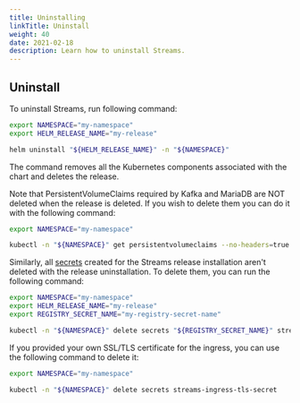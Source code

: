 ```yaml
---
title: Uninstalling
linkTitle: Uninstall
weight: 40
date: 2021-02-18
description: Learn how to uninstall Streams.
---
```


## Uninstall

To uninstall Streams, run following command:

```sh
export NAMESPACE="my-namespace"
export HELM_RELEASE_NAME="my-release"

helm uninstall "${HELM_RELEASE_NAME}" -n "${NAMESPACE}"
```

The command removes all the Kubernetes components associated with the chart and deletes the release.

Note that PersistentVolumeClaims required by Kafka and MariaDB are NOT deleted when the release is deleted. If you wish to delete them you can do it with the following command:

```sh
export NAMESPACE="my-namespace"

kubectl -n "${NAMESPACE}" get persistentvolumeclaims --no-headers=true | awk '/streams/{print $1}' | xargs kubectl delete -n "${NAMESPACE}" persistentvolumeclaims
```

Similarly, all [secrets](/docs/install/#secrets-management) created for the Streams release installation aren't deleted with the release uninstallation. To delete them, you can run the following command:

```sh
export NAMESPACE="my-namespace"
export HELM_RELEASE_NAME="my-release"
export REGISTRY_SECRET_NAME="my-registry-secret-name"

kubectl -n "${NAMESPACE}" delete secrets "${REGISTRY_SECRET_NAME}" streams-database-passwords-secret streams-database-secret streams-kafka-passwords-secret streams-kafka-client-jks-secret
```

If you provided your own SSL/TLS certificate for the ingress, you can use the following command to delete it:

```sh
export NAMESPACE="my-namespace"

kubectl -n "${NAMESPACE}" delete secrets streams-ingress-tls-secret
```